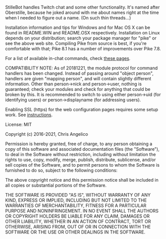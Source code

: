 StilleBot handles Twitch chat and some other functionality. It's named after
Oberstille, because he joked around with me about names right at the time when
I needed to figure out a name. (On such thin threads...)

Installation information and tips for Windows and for Mac OS X can be found in
README.WIN and README.OSX respectively. Installation on Linux depends on your
distribution; search your package manager for "pike" or see the above web site.
Compiling Pike from source is best, if you're comfortable with that; Pike 8.1
has a number of improvements over Pike 7.8.

For a list of available in-chat commands, check [these pages](https://rosuav.github.io/StilleBot/commands/).


COMPATIBILITY NOTE: As of 20181221, the module protocol for command handlers
has been changed. Instead of passing around "object person", handlers are given
"mapping person", and will contain slightly different information. Other than
person->nick and person->user, nothing is guaranteed; check your modules and
check for anything that could be broken by this. It is recommended to switch
to using either person->uid (for identifying users) or person->displayname
(for addressing users).

Enabling SSL (https) for the web configuration pages requires some setup
work. See [instructions](SSL).


License: MIT

Copyright (c) 2016-2021, Chris Angelico

Permission is hereby granted, free of charge, to any person obtaining a copy of 
this software and associated documentation files (the "Software"), to deal in 
the Software without restriction, including without limitation the rights to 
use, copy, modify, merge, publish, distribute, sublicense, and/or sell copies 
of the Software, and to permit persons to whom the Software is furnished to do 
so, subject to the following conditions:

The above copyright notice and this permission notice shall be included in all 
copies or substantial portions of the Software.

THE SOFTWARE IS PROVIDED "AS IS", WITHOUT WARRANTY OF ANY KIND, EXPRESS OR 
IMPLIED, INCLUDING BUT NOT LIMITED TO THE WARRANTIES OF MERCHANTABILITY, 
FITNESS FOR A PARTICULAR PURPOSE AND NONINFRINGEMENT. IN NO EVENT SHALL THE 
AUTHORS OR COPYRIGHT HOLDERS BE LIABLE FOR ANY CLAIM, DAMAGES OR OTHER 
LIABILITY, WHETHER IN AN ACTION OF CONTRACT, TORT OR OTHERWISE, ARISING FROM, 
OUT OF OR IN CONNECTION WITH THE SOFTWARE OR THE USE OR OTHER DEALINGS IN THE 
SOFTWARE.
